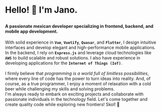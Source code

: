 # Hello! 👋 I'm Jano.<p>

#### A passionate mexican developer specializing in frontend, backend, and mobile app development.

With solid experience in **`Vue`**, **`Vuetify`**, **`Quasar`**, and **`Flutter`**, I design intuitive interfaces and develop elegant and high-performance mobile applications. In the backend, I rely on **`Express.js`** and leverage cloud technologies like **`AWS`** to build scalable and robust solutions. I also have experience in developing applications for the **`Internet of Things (IoT)`**.<br><br>
I firmly believe that _programming is a world full of limitless possibilities_, where every line of code has the power to turn ideas into reality. And, of course, as a true programmer, I enjoy a moment of relaxation with a cold beer while challenging my skills and solving problems.  
I'm always ready to embark on exciting projects and collaborate with passionate individuals in the technology field. Let's come together and create quality code while exploring new frontiers! Skol! 🍻<br>
